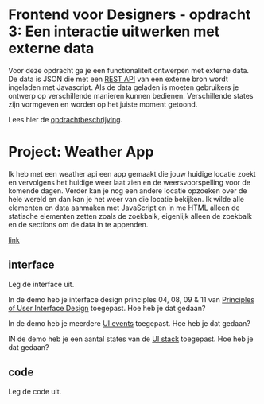 # Frontend voor Designers - opdracht 3: Een interactie uitwerken met externe data

Voor deze opdracht ga je een functionaliteit ontwerpen met externe data. De data is JSON die met een [REST API](https://developer.mozilla.org/en-US/docs/Glossary/REST) van een externe bron wordt ingeladen met Javascript.  Als de data geladen is moeten gebruikers je ontwerp op verschillende manieren kunnen bedienen. Verschillende states zijn vormgeven en worden op het juiste moment getoond.

Lees hier de [opdrachtbeschrijving](./opdrachtbeschrijving.md).


# Project: Weather App
Ik heb met een weather api een app gemaakt die jouw huidige locatie zoekt en vervolgens het huidige weer laat zien en de weersvoorspelling voor de komende dagen. Verder kan je nog een andere locatie opzoeken over de hele wereld en dan kan je het weer van die locatie bekijken. Ik wilde alle elementen en data aanmaken met JavaScript en in me HTML alleen de statische elementen zetten zoals de zoekbalk, eigenlijk alleen de zoekbalk en de sections om de data in te appenden.

[link](link.com)

## interface
Leg de interface uit.

In de demo heb je interface design principles 04, 08, 09 & 11 van [Principles of User Interface Design](http://bokardo.com/principles-of-user-interface-design/) toegepast. Hoe heb je dat gedaan?

In de demo heb je meerdere [UI events](https://developer.mozilla.org/en-US/docs/Web/API/UIEvent) toegepast. Hoe heb je dat gedaan?

IN de demo heb je een aantal states van de [UI stack](https://www.scotthurff.com/posts/why-your-user-interface-is-awkward-youre-ignoring-the-ui-stack/) toegepast. Hoe heb je dat gedaan?


## code
Leg de code uit.
